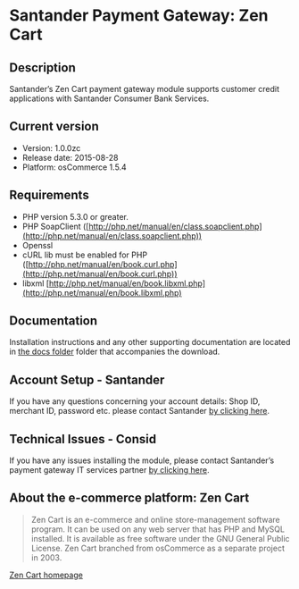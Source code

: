 # Santander Payment Gateway: Zen Cart

## Description
Santander’s Zen Cart payment gateway module supports customer credit applications with Santander Consumer Bank Services.

## Current version
* Version: 1.0.0zc
* Release date: 2015-08-28
* Platform: osCommerce 1.5.4

## Requirements
* PHP version 5.3.0 or greater.
* PHP SoapClient ([http://php.net/manual/en/class.soapclient.php](http://php.net/manual/en/class.soapclient.php))
* Openssl
* cURL lib must be enabled for PHP ([http://php.net/manual/en/book.curl.php](http://php.net/manual/en/book.curl.php))
* libxml [http://php.net/manual/en/book.libxml.php](http://php.net/manual/en/book.libxml.php)

## Documentation
Installation instructions and any other supporting documentation are located in [the docs folder](./docs) folder that accompanies the download.

## Account Setup - Santander
If you have any questions concerning your account details: Shop ID, merchant ID, password etc. please contact Santander [by clicking here](http://santander.consid.se/site/contact?department=2).

## Technical Issues - Consid
If you have any issues installing the module, please contact Santander’s payment gateway IT services partner [by clicking here](http://santander.consid.se/site/contact?department=1).

## About the e-commerce platform: Zen Cart
> Zen Cart is an e-commerce and online store-management software program. It can be used on any web server that has PHP and MySQL installed. It is available as free software under the GNU General Public License. Zen Cart branched from osCommerce as a separate project in 2003.

[Zen Cart homepage](https://www.zen-cart.com)
